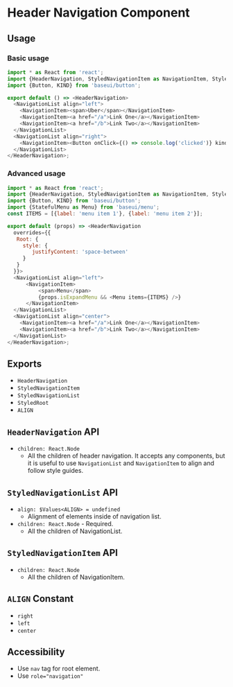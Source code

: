 # Header Navigation Component

## Usage

### Basic usage

```javascript
import * as React from 'react';
import {HeaderNavigation, StyledNavigationItem as NavigationItem, StyledNavigationList as NavigationList} from 'baseui/header-navigation';
import {Button, KIND} from 'baseui/button';

export default () => <HeaderNavigation>
  <NavigationList align="left">
    <NavigationItem><span>Uber</span></NavigationItem>
    <NavigationItem><a href="/a">Link One</a></NavigationItem>
    <NavigationItem><a href="/b">Link Two</a></NavigationItem>
  </NavigationList>
  <NavigationList align="right">
    <NavigationItem><Button onClick={() => console.log('clicked')} kind={KIND.primary}>Get started</Button></NavigationItem>
  </NavigationList>
</HeaderNavigation>;
```

### Advanced usage

```javascript
import * as React from 'react';
import {HeaderNavigation, StyledNavigationItem as NavigationItem, StyledNavigationList as NavigationList} from 'baseui/header-navigation';
import {Button, KIND} from 'baseui/button';
import {StatefulMenu as Menu} from 'baseui/menu';
const ITEMS = [{label: 'menu item 1'}, {label: 'menu item 2'}];

export default (props) => <HeaderNavigation
  overrides={{
   Root: {
     style: {
        justifyContent: 'space-between'
     }
   }
  }}>
  <NavigationList align="left">
      <NavigationItem>
          <span>Menu</span>
          {props.isExpandMenu && <Menu items={ITEMS} />}
      </NavigationItem>
  </NavigationList>
  <NavigationList align="center">
    <NavigationItem><a href="/a">Link One</a></NavigationItem>
    <NavigationItem><a href="/b">Link Two</a></NavigationItem>
  </NavigationList>
</HeaderNavigation>;
```

## Exports

* `HeaderNavigation`
* `StyledNavigationItem`
* `StyledNavigationList`
* `StyledRoot`
* `ALIGN`

## `HeaderNavigation` API

* `children: React.Node`
  * All the children of header navigation. It accepts any components, but it is useful to use `NavigationList` and `NavigationItem` to align and follow style guides.

## `StyledNavigationList` API

* `align: $Values<ALIGN> = undefined`
  * Alignment of elements inside of navigation list.
* `children: React.Node` - Required.
  * All the children of NavigationList.

## `StyledNavigationItem` API

* `children: React.Node`
  * All the children of NavigationItem.

## `ALIGN` Constant

* `right`
* `left`
* `center`

## Accessibility

* Use `nav` tag for root element.
* Use `role="navigation"`
